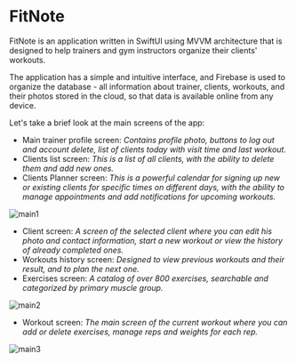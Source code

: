 # FitNote 

FitNote is an application written in SwiftUI using MVVM architecture that is designed to help trainers and gym instructors organize their clients' workouts.

The application has a simple and intuitive interface, and Firebase is used to organize the database - all information about trainer, clients, workouts, and their photos stored in the cloud, so that data is available online from any device.  

Let's take a brief look at the main screens of the app:

- Main trainer profile screen: _Contains profile photo, buttons to log out and account delete, list of clients today with visit time and last workout._ 
- Clients list screen:  _This is a list of all clients, with the ability to delete them and add new ones._
- Clients Planner screen: _This is a powerful calendar for signing up new or existing clients for specific times on different days, with the ability to manage appointments and add notifications for upcoming workouts._

![main1](/uploads/be78f5d3534bb74c9aba1683aaa7fd2e/main1.png)

- Client screen: _A screen of the selected client where you can edit his photo and contact information, start a new workout or view the history of already completed ones._
- Workouts history screen: _Designed to view previous workouts and their result, and to plan the next one._
- Exercises screen: _A catalog of over 800 exercises, searchable and categorized by primary muscle group._

![main2](/uploads/6aa02bb2a7d169874ef5fe7a77e79b83/main2.png)

- Workout screen: _The main screen of the current workout where you can add or delete exercises, manage reps and weights for each rep._

![main3](/uploads/6f6b0de8912381a962f19ea2894277e4/main3.png)
